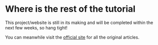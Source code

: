 # Where is the rest of the tutorial

This project/website is still in its making and will be completed within the next few weeks, so hang tight!

You can meanwhile visit the [official site](http://www.brokenthorn.com/Resources/OSDevIndex.html) for all the original articles.
